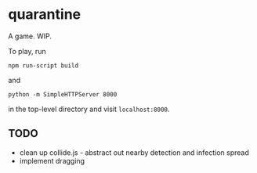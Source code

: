 # quarantine
A game. WIP.

To play, run

	npm run-script build

and

    python -m SimpleHTTPServer 8000

in the top-level directory and visit `localhost:8000`.

## TODO

* clean up collide.js - abstract out nearby detection and infection spread
* implement dragging